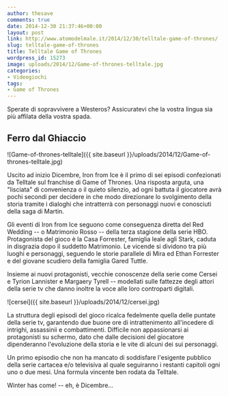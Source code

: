 ```yaml
---
author: thesave
comments: true
date: 2014-12-30 21:37:46+00:00
layout: post
link: http://www.atomodelmale.it/2014/12/30/telltale-game-of-thrones/
slug: telltale-game-of-thrones
title: Telltale Game of Thrones
wordpress_id: 15273
image: uploads/2014/12/Game-of-thrones-telltale.jpg
categories:
- Videogiochi
tags:
- Game of Thrones
---
```


Sperate di sopravvivere a Westeros? Assicuratevi che la vostra lingua sia più affilata della vostra spada.

## Ferro dal Ghiaccio

![Game-of-thrones-telltale]({{ site.baseurl }}/uploads/2014/12/Game-of-thrones-telltale.jpg)

Uscito ad inizio Dicembre, Iron from Ice è il primo di sei episodi confezionati da Telltale sul franchise di Game of Thrones. Una risposta arguta, una "lisciata" di convenienza o il quieto silenzio, ad ogni battuta il giocatore avrà pochi secondi per decidere in che modo direzionare lo svolgimento della storia tramite i dialoghi che intratterrà con personaggi nuovi e conosciuti della saga di Martin.

Gli eventi di Iron from Ice seguono come conseguenza diretta del Red Wedding -- o Matrimonio Rosso -- della terza stagione della serie HBO. Protagonista del gioco è la Casa Forrester, famiglia leale agli Stark, caduta in disgrazia dopo il suddetto Matrimonio. Le vicende si dividono tra più luoghi e personaggi, seguendo le storie parallele di Mira ed Ethan Forrester e del giovane scudiero della famiglia Gared Tuttle.

Insieme ai nuovi protagonisti, vecchie conoscenze della serie come Cersei e Tyrion Lannister e Margaery Tyrell -- modellati sulle fattezze degli attori della serie tv che danno inoltre la voce alle loro controparti digitali.

![cersei]({{ site.baseurl }}/uploads/2014/12/cersei.jpg)

La struttura degli episodi del gioco ricalca fedelmente quella delle puntate della serie tv, garantendo due buone ore di intrattenimento all'incedere di intrighi, assassinii e combattimenti. Difficile non appassionarsi ai protagonisti su schermo, dato che dalle decisioni del giocatore dipenderanno l'evoluzione della storia e le vite di alcuni dei sui personaggi.

Un primo episodio che non ha mancato di soddisfare l'esigente pubblico della serie cartacea e/o televisiva al quale seguiranno i restanti capitoli ogni uno o due mesi. Una formula vincente ben rodata da Telltale.

Winter has come! -- eh, è Dicembre...
